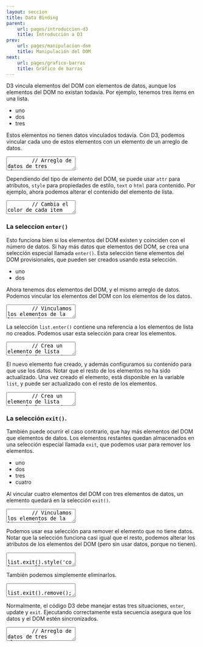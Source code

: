 ```yaml
---
layout: seccion
title: Data Binding
parent:
    url: pages/introduccion-d3
    title: Introducción a D3
prev:
    url: pages/manipulacion-dom
    title: Manipulación del DOM
next:
    url: pages/grafico-barras
    title: Gráfico de barras
---
```


D3 vincula elementos del DOM con elementos de datos, aunque los elementos del DOM no existan todavía. Por ejemplo, tenemos tres items en una lista.

<div class="ejemplo">
    <div id="example-b01">
        <ul>
            <li>uno</li>
            <li>dos</li>
            <li>tres</li>
        </ul>
    </div>
</div>

Estos elementos no tienen datos vinculados todavía. Con D3, podemos vincular cada uno de estos elementos con un elemento de un arreglo de datos.

<div class="runnable" id="code-b01">
    <textarea class="form-control">
        // Arreglo de datos de tres elementos
        var data = [
            {texto: 'Talca',   color: 'red'},
            {texto: 'París',   color: 'blue'},
            {texto: 'Londres', color: 'green'}
        ];

        // Seleccionamos el contenedor
        var div = d3.select('#example-b01 ul');

        // Vinculamos los elementos de la lista con los elementos del arreglo
        var list = div.selectAll('li').data(data);
    </textarea>
</div>

<script>runnable().source('#code-b01').target('#example-b01').init();</script>

Los elementos de la lista tienen datos asociados, pero no pasó nada más. Podemos inspeccionar los elementos, y veremos que tienen una nueva propiedad, el attributo `__data__`. Este atributo es una referencia al elemento de dato vinculado a este elemento.

Ahora, podemos usar los datos para modificar los atributos del elemento del DOM. Por ejemplo, podemos cambiar de color, usando el atributo `color` del dato asociado a cada item.


<div class="runnable" id="code-b02">
    <textarea class="form-control">
        // Cambia el color de cada item
        list.style('color', function(d) { return d.color; });
    </textarea>
</div>

<script>runnable().source('#code-b02').target('#example-b01').init();</script>

Dependiendo del tipo de elemento del DOM, se puede usar `attr` para atributos, `style` para propiedades de estilo, `text` o `html` para contenido. Por ejemplo, ahora podemos alterar el contenido del elemento de lista.

<div class="runnable" id="code-b03">
    <textarea class="form-control">
        // Cambia el color de cada item
        list.html(function(d) { return d.texto; });
    </textarea>
</div>

<script>runnable().source('#code-b03').target('#example-b01').init();</script>

### La seleccion `enter()`

Esto funciona bien si los elementos del DOM existen y coinciden con el número de datos. Si hay más datos que elementos del DOM, se crea una selección especial llamada `enter()`. Esta selección tiene elementos del DOM provisionales, que pueden ser creados usando esta selección.

<div class="ejemplo">
    <div id="example-c01">
        <ul>
            <li>uno</li>
            <li>dos</li>
        </ul>
    </div>
</div>

Ahora tenemos dos elementos del DOM, y el mismo arreglo de datos. Podemos vincular los elementos del DOM con los elementos de los datos.

<div class="runnable" id="code-c01">
    <textarea class="form-control">
        // Vinculamos los elementos de la lista con los elementos del arreglo
        var list = d3.select('#example-c01 ul').selectAll('li').data(data);
    </textarea>
</div>

<script>runnable().source('#code-c01').target('#example-c01').init();</script>

La selección `list.enter()` contiene una referencia a los elementos de lista no creados. Podemos usar esta selección para crear los elementos.

<div class="runnable" id="code-c02">
    <textarea class="form-control">
        // Crea un elemento de lista para el elemento de dato sin DOM
        list.enter().append('li')
            .html(function(d) { return d.texto; });
    </textarea>
</div>

<script>runnable().source('#code-c02').target('#example-c01').init();</script>

El nuevo elemento fue creado, y además configuramos su contenido para que use los datos. Notar que el resto de los elementos no ha sido actualizado. Una vez creado el elemento, está disponible en la variable `list`, y puede ser actualizado con el resto de los elementos.

<div class="runnable" id="code-c03">
    <textarea class="form-control">
        // Crea un elemento de lista para el elemento de dato sin DOM
        list
            .style('color', function(d) { return d.color; })
            .html(function(d) { return d.texto; });
    </textarea>
</div>

<script>runnable().source('#code-c03').target('#example-c01').init();</script>

### La selección `exit()`.

También puede ocurrir el caso contrario, que hay más elementos del DOM que elementos de datos. Los elementos restantes quedan almacenados en una selección especial llamada `exit`, que podemos usar para remover los elementos.

<div class="ejemplo">
    <div id="example-d01">
        <ul>
            <li>uno</li>
            <li>dos</li>
            <li>tres</li>
            <li>cuatro</li>
        </ul>
    </div>
</div>

Al vincular cuatro elementos del DOM con tres elementos de datos, un elemento quedará en la selección `exit()`.

<div class="runnable" id="code-d01">
    <textarea class="form-control">
        // Vinculamos los elementos de la lista con los elementos del arreglo
        var list = d3.select('#example-d01 ul').selectAll('li').data(data);
    </textarea>
</div>
<script>runnable().source('#code-d01').target('#example-d01').init();</script>

Podemos usar esa selección para remover el elemento que no tiene datos. Notar que la selección funciona casi igual que el resto, podemos alterar los atributos de los elementos del DOM (pero sin usar datos, porque no tienen).

<div class="runnable" id="code-d02">
    <textarea class="form-control">
        list.exit().style('color', 'yellow');
    </textarea>
</div>
<script>runnable().source('#code-d02').target('#example-d01').init();</script>

También podemos simplemente eliminarlos.

<div class="runnable" id="code-d03">
    <textarea class="form-control">
        list.exit().remove();
    </textarea>
</div>
<script>runnable().source('#code-d03').target('#example-d01').init();</script>

Normalmente, el código D3 debe manejar estas tres situaciones, `enter`, update y `exit`. Ejecutando correctamente esta secuencia asegura que los datos y el DOM estén sincronizados.

<div class="ejemplo">
    <div id="example-d04">
        <ul></ul>
    </div>
</div>

<div class="runnable" id="code-d04">
    <textarea class="form-control">
        // Arreglo de datos de tres elementos
        var data = [
            {texto: 'Talca',   color: 'red'},
            {texto: 'París',   color: 'blue'},
            {texto: 'Londres', color: 'green'}
        ];

        var list = d3.select('#example-d04 ul').selectAll('li').data(data);

        // Enter
        list.enter().append('li')
            .html(function(d) { return d.texto; });

        // Update
        list
            .style('color', function(d) { return d.color; });

        // Exit
        list.exit().remove();
    </textarea>
</div>
<script>runnable().source('#code-d04').target('#example-d02').init();</script>


### Usando un ID

Hasta ahora, hemos usado la posición de los elementos del DOM y la posición de los elementos en el arreglo para determinar la correspondencia entre ellos. Esto puede generar problemas, por ejemplo, vamos a crear una lista nueva usando datos.

<div class="ejemplo">
    <div id="example-e01">
        <ul></ul>
    </div>
</div>

<div class="runnable" id="code-e01">
    <textarea class="form-control">
        // Arreglo de datos de tres elementos
        var data = [
            {texto: 'Talca',   color: 'red'},
            {texto: 'París',   color: 'blue'},
            {texto: 'Londres', color: 'green'}
        ];

        var list = d3.select('#example-e01 ul').selectAll('li').data(data);

        // Enter
        list.enter().append('li')
            .html(function(d) { return d.texto; });

        // Update
        list
            .style('color', function(d) { return d.color; });

        // Exit
        list.exit().remove();
    </textarea>
</div>
<script>runnable().source('#code-e01').target('#example-e01').init();</script>

Hasta ahora, todo perfecto. Pero supongamos que tenemos que vincular estos elementos con otro arreglo, que tiene un elemento menos. El mismo código debería funcionar, eliminando el elemento del DOM.

<div class="runnable" id="code-e02">
    <textarea class="form-control">
        // Arreglo de datos de tres elementos
        var data = [
            {texto: 'Talca',   color: 'red'},
            {texto: 'Londres', color: 'green'}
        ];

        var list = d3.select('#example-e01 ul').selectAll('li').data(data);

        // Enter
        list.enter().append('li')
            .html(function(d) { return d.texto; });

        // Update
        list
            .style('color', function(d) { return d.color; });

        // Exit
        list.exit().remove();
    </textarea>
</div>
<script>runnable().source('#code-e02').target('#example-e01').init();</script>

Se eliminó el último elemento del DOM, independientemente del contenido. Lo esperado habría sido que el elemento que decía `París` hubiera desaparecido. Esto pasa porque no hemos dicho como hacer la correspondencia entre elementos del DOM y elementos de datos. Queremos que al actualizar los datos, los elementos con el mismo `texto` sean actualizados, y los elementos cuyo `texto` no aparece, sean creados. Para lograr esto, hay que especificar qué atributo de los datos es el ID o key.

<div class="ejemplo">
    <div id="example-e02">
        <ul></ul>
    </div>
</div>

<div class="runnable" id="code-e03">
    <textarea class="form-control">
        // Arreglo de datos de tres elementos
        var data = [
            {texto: 'Talca',   color: 'red'},
            {texto: 'París',   color: 'blue'},
            {texto: 'Londres', color: 'green'}
        ];

        var list = d3.select('#example-e02 ul').selectAll('li')
            .data(data, function(d) { return d.texto; });

        // Enter
        list.enter().append('li')
            .html(function(d) { return d.texto; });

        // Update
        list
            .style('color', function(d) { return d.color; });

        // Exit
        list.exit().remove();
    </textarea>
</div>
<script>runnable().source('#code-e03').target('#example-e02').init();</script>

Ahora, si eliminamos un dato, se elimina el elemento del DOM correspondiente.

<div class="runnable" id="code-e04">
    <textarea class="form-control">
        // Arreglo de datos de tres elementos
        var data = [
            {texto: 'Talca',   color: 'red'},
            {texto: 'Londres', color: 'green'}
        ];

        var list = d3.select('#example-e02 ul').selectAll('li')
            .data(data, function(d) { return d.texto; });

        // Enter
        list.enter().append('li')
            .html(function(d) { return d.texto; });

        // Update
        list
            .style('color', function(d) { return d.color; });

        // Exit
        list.exit().remove();
    </textarea>
</div>
<script>runnable().source('#code-e04').target('#example-e02').init();</script>
